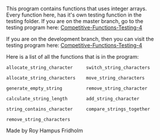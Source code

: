 
This program contains  functions  that  uses  integer  arrays.  
Every function here, has it's  own  testing  function  in  the  
testing folder. If you are on the master  branch,  go  to  the  
testing program here: [Competitive-Functions-Testing-4](https://github.com/H4PE0N/Competitive-Programming/tree/master/Competitive-Testing-Folder/Competitive-Functions-Testing-4)

If you are on the development branch, then you can  visit  the  
testing program here: [Competitive-Functions-Testing-4](https://github.com/H4PE0N/Competitive-Programming/tree/development/Competitive-Testing-Folder/Competitive-Functions-Testing-4)

Here is a list of all the functions that is  in  the  program:

```
allocate_string_character     switch_string_characters

allocate_string_characters    move_string_characters

generate_empty_string         remove_string_character

calculate_string_length       add_string_character

string_contains_character     compare_strings_together

remove_string_characters
```

Made by Roy Hampus Fridholm
